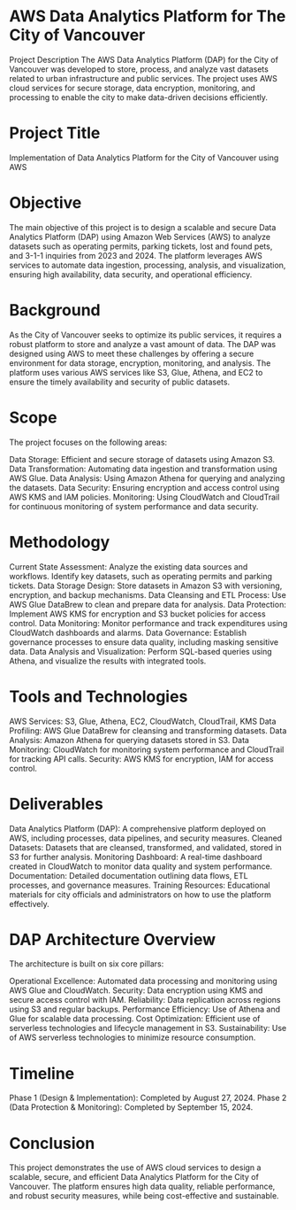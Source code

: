 # AWS Data Analytics Platform for The City of Vancouver
Project Description
The AWS Data Analytics Platform (DAP) for the City of Vancouver was developed to store, process, and analyze vast datasets related to urban infrastructure and public services. The project uses AWS cloud services for secure storage, data encryption, monitoring, and processing to enable the city to make data-driven decisions efficiently.

# Project Title
Implementation of Data Analytics Platform for the City of Vancouver using AWS

# Objective
The main objective of this project is to design a scalable and secure Data Analytics Platform (DAP) using Amazon Web Services (AWS) to analyze datasets such as operating permits, parking tickets, lost and found pets, and 3-1-1 inquiries from 2023 and 2024. The platform leverages AWS services to automate data ingestion, processing, analysis, and visualization, ensuring high availability, data security, and operational efficiency.

# Background
As the City of Vancouver seeks to optimize its public services, it requires a robust platform to store and analyze a vast amount of data. The DAP was designed using AWS to meet these challenges by offering a secure environment for data storage, encryption, monitoring, and analysis. The platform uses various AWS services like S3, Glue, Athena, and EC2 to ensure the timely availability and security of public datasets.

# Scope
The project focuses on the following areas:

Data Storage: Efficient and secure storage of datasets using Amazon S3.
Data Transformation: Automating data ingestion and transformation using AWS Glue.
Data Analysis: Using Amazon Athena for querying and analyzing the datasets.
Data Security: Ensuring encryption and access control using AWS KMS and IAM policies.
Monitoring: Using CloudWatch and CloudTrail for continuous monitoring of system performance and data security.
# Methodology
Current State Assessment:
Analyze the existing data sources and workflows.
Identify key datasets, such as operating permits and parking tickets.
Data Storage Design:
Store datasets in Amazon S3 with versioning, encryption, and backup mechanisms.
Data Cleansing and ETL Process:
Use AWS Glue DataBrew to clean and prepare data for analysis.
Data Protection:
Implement AWS KMS for encryption and S3 bucket policies for access control.
Data Monitoring:
Monitor performance and track expenditures using CloudWatch dashboards and alarms.
Data Governance:
Establish governance processes to ensure data quality, including masking sensitive data.
Data Analysis and Visualization:
Perform SQL-based queries using Athena, and visualize the results with integrated tools.
# Tools and Technologies
AWS Services: S3, Glue, Athena, EC2, CloudWatch, CloudTrail, KMS
Data Profiling: AWS Glue DataBrew for cleansing and transforming datasets.
Data Analysis: Amazon Athena for querying datasets stored in S3.
Data Monitoring: CloudWatch for monitoring system performance and CloudTrail for tracking API calls.
Security: AWS KMS for encryption, IAM for access control.
# Deliverables
Data Analytics Platform (DAP): A comprehensive platform deployed on AWS, including processes, data pipelines, and security measures.
Cleaned Datasets: Datasets that are cleansed, transformed, and validated, stored in S3 for further analysis.
Monitoring Dashboard: A real-time dashboard created in CloudWatch to monitor data quality and system performance.
Documentation: Detailed documentation outlining data flows, ETL processes, and governance measures.
Training Resources: Educational materials for city officials and administrators on how to use the platform effectively.
# DAP Architecture Overview
The architecture is built on six core pillars:

Operational Excellence: Automated data processing and monitoring using AWS Glue and CloudWatch.
Security: Data encryption using KMS and secure access control with IAM.
Reliability: Data replication across regions using S3 and regular backups.
Performance Efficiency: Use of Athena and Glue for scalable data processing.
Cost Optimization: Efficient use of serverless technologies and lifecycle management in S3.
Sustainability: Use of AWS serverless technologies to minimize resource consumption.
# Timeline
Phase 1 (Design & Implementation): Completed by August 27, 2024.
Phase 2 (Data Protection & Monitoring): Completed by September 15, 2024.
# Conclusion
This project demonstrates the use of AWS cloud services to design a scalable, secure, and efficient Data Analytics Platform for the City of Vancouver. The platform ensures high data quality, reliable performance, and robust security measures, while being cost-effective and sustainable.
